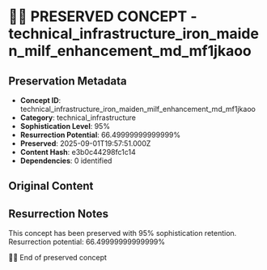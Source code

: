 # 🏴‍☠️ PRESERVED CONCEPT - technical_infrastructure_iron_maiden_milf_enhancement_md_mf1jkaoo

## Preservation Metadata
- **Concept ID**: technical_infrastructure_iron_maiden_milf_enhancement_md_mf1jkaoo
- **Category**: technical_infrastructure
- **Sophistication Level**: 95%
- **Resurrection Potential**: 66.49999999999999%
- **Preserved**: 2025-09-01T19:57:51.000Z
- **Content Hash**: e3b0c44298fc1c14
- **Dependencies**: 0 identified

## Original Content



## Resurrection Notes
This concept has been preserved with 95% sophistication retention.
Resurrection potential: 66.49999999999999%

🏴‍☠️ End of preserved concept